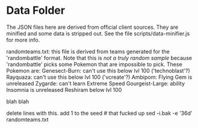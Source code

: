 # Data Folder

The JSON files here are derived from official client sources. They are minified and some data is stripped out. See the file scripts/data-minifier.js for more info.

randomteams.txt: this file is derived from teams generated for the 'randombattle' format. Note that this is _not a truly random sample_ because 'randombattle' picks some Pokemon that are impossible to pick. These Pokemon are:
Genesect-Burn: can't use this below lvl 100 ('technoblast'?)
Rayquaza: can't use this below lvl 100 ('vcreate'?)
Ambipom: Flying Gem is unreleased
Zygarde: can't learn Extreme Speed
Gourgeist-Large: ability Insomnia is unreleased
Reshiram below lvl 100

blah blah

delete lines with this. add 1 to the seed # that fucked up
sed -i.bak -e '36d' randomteams.txt
